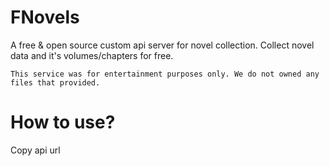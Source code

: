 # FNovels
A free & open source custom api server for novel collection. Collect novel data and it's volumes/chapters for free.

` This service was for entertainment purposes only. We do not owned any files that provided. `

# How to use?
Copy api url

